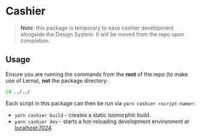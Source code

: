 # Cashier

> **Note**: this package is temporary to ease cashier development alongside the Design System. It will be moved from the repo upon completion.

## Usage

Ensure you are running the commands from the **root** of the repo (to make use of Lerna), **not** the package directory:

```sh
cd ../../
```

Each script in this package can then be run via `yarn cashier <script-name>`:

- `yarn cashier build` - creates a static isomorphic build.
- `yarn cashier dev` - starts a hot-reloading development environment at [localhost:7024](http://localhost:7024/).
